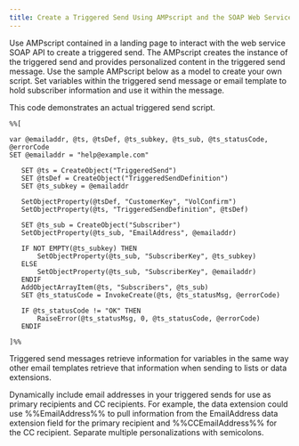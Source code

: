```yaml
---
title: Create a Triggered Send Using AMPscript and the SOAP Web Service API
---
```


Use AMPscript contained in a landing page to interact with the web service SOAP API to create a triggered send. The AMPscript creates the instance of the triggered send and provides personalized content in the triggered send message. Use the sample AMPscript below as a model to create your own script. Set variables within the triggered send message or email template to hold subscriber information and use it within the message.

This code demonstrates an actual triggered send script.

```
%%[

var @emailaddr, @ts, @tsDef, @ts_subkey, @ts_sub, @ts_statusCode, @errorCode
SET @emailaddr = "help@example.com"

   SET @ts = CreateObject("TriggeredSend")
   SET @tsDef = CreateObject("TriggeredSendDefinition")
   SET @ts_subkey = @emailaddr 

   SetObjectProperty(@tsDef, "CustomerKey", "VolConfirm")
   SetObjectProperty(@ts, "TriggeredSendDefinition", @tsDef)

   SET @ts_sub = CreateObject("Subscriber")
   SetObjectProperty(@ts_sub, "EmailAddress", @emailaddr)  

   IF NOT EMPTY(@ts_subkey) THEN
       SetObjectProperty(@ts_sub, "SubscriberKey", @ts_subkey)
   ELSE
       SetObjectProperty(@ts_sub, "SubscriberKey", @emailaddr)
   ENDIF 
   AddObjectArrayItem(@ts, "Subscribers", @ts_sub)
   SET @ts_statusCode = InvokeCreate(@ts, @ts_statusMsg, @errorCode)
  
   IF @ts_statusCode != "OK" THEN
       RaiseError(@ts_statusMsg, 0, @ts_statusCode, @errorCode)
   ENDIF

]%%
```

Triggered send messages retrieve information for variables in the same way other email templates retrieve that information when sending to lists or data extensions.

Dynamically include email addresses in your triggered sends for use as primary recipients and CC recipients. For example, the data extension could use %%EmailAddress%% to pull information from the EmailAddress data extension field for the primary recipient and %%CCEmailAddress%% for the CC recipient. Separate multiple personalizations with semicolons.
